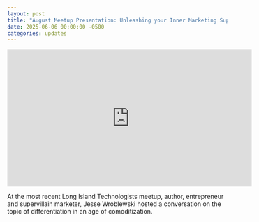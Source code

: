 ```yaml
---
layout: post
title: "August Meetup Presentation: Unleashing your Inner Marketing Supervillain by Jesse James Wroblewski"
date: 2025-06-06 00:00:00 -0500
categories: updates
---
```


<iframe width="560" height="315" src="https://www.youtube.com/embed/xbyb2bPcz0s?si=hv8Qh0RVBJ1aXNi1" title="YouTube video player" frameborder="0" allow="accelerometer; autoplay; clipboard-write; encrypted-media; gyroscope; picture-in-picture; web-share" referrerpolicy="strict-origin-when-cross-origin" allowfullscreen></iframe>

<br>

At the most recent Long Island Technologists meetup, author, entrepreneur and supervillain marketer, Jesse Wroblewski hosted a conversation on the topic of differentiation in an age of comoditization.   

